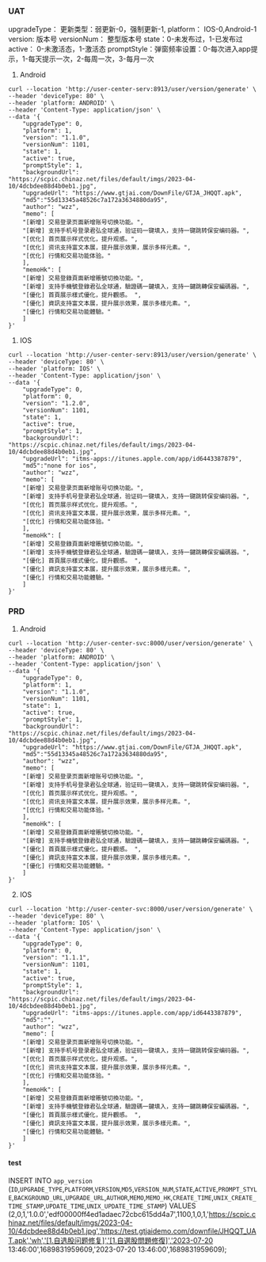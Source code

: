 ### UAT

upgradeType： 更新类型：弱更新-0，强制更新-1,
platform： IOS-0,Android-1
version: 版本号
versionNum： 整型版本号
state：0-未发布过，1-已发布过
active： 0-未激活态，1-激活态
promptStyle：弹窗频率设置：0-每次进入app提示，1-每天提示一次，2-每周一次，3-每月一次

1. Android
```
curl --location 'http://user-center-serv:8913/user/version/generate' \
--header 'deviceType: 80' \
--header 'platform: ANDROID' \
--header 'Content-Type: application/json' \
--data '{
    "upgradeType": 0,
    "platform": 1,
    "version": "1.1.0",
    "versionNum": 1101,
    "state": 1,
    "active": true,
    "promptStyle": 1,
    "backgroundUrl": "https://scpic.chinaz.net/files/default/imgs/2023-04-10/4dcbdee88d4b0eb1.jpg",
    "upgradeUrl": "https://www.gtjai.com/DownFile/GTJA_JHQQT.apk",
    "md5":"55d13345a48526c7a172a3634880da95",
    "author": "wzz",
    "memo": [
    "[新增] 交易登录页面新增账号切换功能。",
    "[新增] 支持手机号登录君弘全球通，验证码一键填入，支持一键跳转保安编码器。",
    "[优化] 首页展示样式优化，提升观感。",
    "[优化] 资讯支持富文本展，提升展示效果，展示多样元素。",
    "[优化] 行情和交易功能体验。"
    ],
    "memoHk": [
    "[新增] 交易登錄頁面新增賬號切換功能。",
    "[新增] 支持手機號登錄君弘全球通，驗證碼一鍵填入，支持一鍵跳轉保安編碼器。",
    "[優化] 首頁展示樣式優化，提升觀感。 ",
    "[優化] 資訊支持富文本展，提升展示效果，展示多樣元素。",
    "[優化] 行情和交易功能體驗。"
    ]
}'
```

1. IOS
```
curl --location 'http://user-center-serv:8913/user/version/generate' \
--header 'deviceType: 80' \
--header 'platform: IOS' \
--header 'Content-Type: application/json' \
--data '{
    "upgradeType": 0,
    "platform": 0,
    "version": "1.2.0",
	"versionNum": 1101,
    "state": 1,
    "active": true,
    "promptStyle": 1,
    "backgroundUrl": "https://scpic.chinaz.net/files/default/imgs/2023-04-10/4dcbdee88d4b0eb1.jpg",
    "upgradeUrl": "itms-apps://itunes.apple.com/app/id6443387879",
    "md5":"none for ios",
    "author": "wzz",
    "memo": [
    "[新增] 交易登录页面新增账号切换功能。",
    "[新增] 支持手机号登录君弘全球通，验证码一键填入，支持一键跳转保安编码器。",
    "[优化] 首页展示样式优化，提升观感。",
    "[优化] 资讯支持富文本展，提升展示效果，展示多样元素。",
    "[优化] 行情和交易功能体验。"
    ],
    "memoHk": [
    "[新增] 交易登錄頁面新增賬號切換功能。",
    "[新增] 支持手機號登錄君弘全球通，驗證碼一鍵填入，支持一鍵跳轉保安編碼器。",
    "[優化] 首頁展示樣式優化，提升觀感。 ",
    "[優化] 資訊支持富文本展，提升展示效果，展示多樣元素。",
    "[優化] 行情和交易功能體驗。"
    ]
}'
```

### PRD
1. Android
```
curl --location 'http://user-center-svc:8000/user/version/generate' \
--header 'deviceType: 80' \
--header 'platform: ANDROID' \
--header 'Content-Type: application/json' \
--data '{
    "upgradeType": 0,
    "platform": 1,
    "version": "1.1.0",
    "versionNum": 1101,
    "state": 1,
    "active": true,
    "promptStyle": 1,
    "backgroundUrl": "https://scpic.chinaz.net/files/default/imgs/2023-04-10/4dcbdee88d4b0eb1.jpg",
    "upgradeUrl": "https://www.gtjai.com/DownFile/GTJA_JHQQT.apk",
    "md5":"55d13345a48526c7a172a3634880da95",
    "author": "wzz",
    "memo": [
    "[新增] 交易登录页面新增账号切换功能。",
    "[新增] 支持手机号登录君弘全球通，验证码一键填入，支持一键跳转保安编码器。",
    "[优化] 首页展示样式优化，提升观感。",
    "[优化] 资讯支持富文本展，提升展示效果，展示多样元素。",
    "[优化] 行情和交易功能体验。"
    ],
    "memoHk": [
    "[新增] 交易登錄頁面新增賬號切換功能。",
    "[新增] 支持手機號登錄君弘全球通，驗證碼一鍵填入，支持一鍵跳轉保安編碼器。",
    "[優化] 首頁展示樣式優化，提升觀感。 ",
    "[優化] 資訊支持富文本展，提升展示效果，展示多樣元素。",
    "[優化] 行情和交易功能體驗。"
    ]
}'
```

2. IOS
```
curl --location 'http://user-center-svc:8000/user/version/generate' \
--header 'deviceType: 80' \
--header 'platform: IOS' \
--header 'Content-Type: application/json' \
--data '{
    "upgradeType": 0,
    "platform": 0,
    "version": "1.1.1",
	"versionNum": 1101,
    "state": 1,
    "active": true,
    "promptStyle": 1,
    "backgroundUrl": "https://scpic.chinaz.net/files/default/imgs/2023-04-10/4dcbdee88d4b0eb1.jpg",
    "upgradeUrl": "itms-apps://itunes.apple.com/app/id6443387879",
    "md5":"",
    "author": "wzz",
    "memo": [
    "[新增] 交易登录页面新增账号切换功能。",
    "[新增] 支持手机号登录君弘全球通，验证码一键填入，支持一键跳转保安编码器。",
    "[优化] 首页展示样式优化，提升观感。",
    "[优化] 资讯支持富文本展，提升展示效果，展示多样元素。",
    "[优化] 行情和交易功能体验。"
    ],
    "memoHk": [
    "[新增] 交易登錄頁面新增賬號切換功能。",
    "[新增] 支持手機號登錄君弘全球通，驗證碼一鍵填入，支持一鍵跳轉保安編碼器。",
    "[優化] 首頁展示樣式優化，提升觀感。 ",
    "[優化] 資訊支持富文本展，提升展示效果，展示多樣元素。",
    "[優化] 行情和交易功能體驗。"
    ]
}'
```

#### test
INSERT INTO `app_version` (`ID`,`UPGRADE_TYPE`,`PLATFORM`,`VERSION`,`MD5`,`VERSION_NUM`,`STATE`,`ACTIVE`,`PROMPT_STYLE`,`BACKGROUND_URL`,`UPGRADE_URL`,`AUTHOR`,`MEMO`,`MEMO_HK`,`CREATE_TIME`,`UNIX_CREATE_TIME_STAMP`,`UPDATE_TIME`,`UNIX_UPDATE_TIME_STAMP`) VALUES (2,0,1,'1.0.0','edf00000ff4ed1adaec72cbc615dd4a7',1100,1,0,1,'https://scpic.chinaz.net/files/default/imgs/2023-04-10/4dcbdee88d4b0eb1.jpg','https://test.gtjaidemo.com/downfile/JHQQT_UAT.apk','wh','[1.自选股问题修复]','[1.自選股問題修復]','2023-07-20 13:46:00',1689831959609,'2023-07-20 13:46:00',1689831959609);